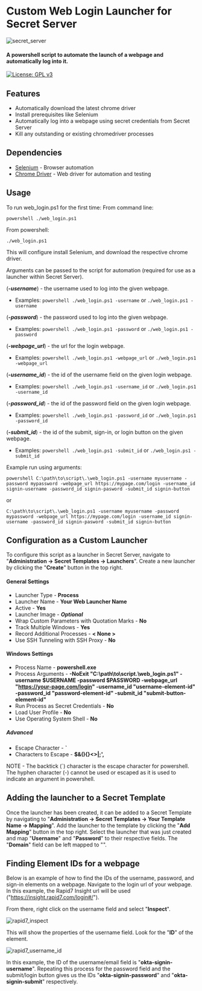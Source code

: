 # Custom Web Login Launcher for Secret Server

![secret_server](https://user-images.githubusercontent.com/33561466/216741532-18d4c459-211e-484d-a69f-838d3ae1fee1.png)

#### A powershell script to automate the launch of a webpage and automatically log into it.

[![License: GPL v3](https://img.shields.io/badge/License-GPL%20v3-blue.svg)](https://www.gnu.org/licenses/gpl-3.0)

## Features
- Automatically download the latest chrome driver
- Install prerequisites like Selenium
- Automatically log into a webpage using secret credentials from Secret Server
- Kill any outstanding or existing chromedriver processes

## Dependencies
- [Selenium](https://github.com/adamdriscoll/selenium-powershell) - Browser automation
- [Chrome Driver](https://chromedriver.chromium.org/) - Web driver for automation and testing

## Usage
To run web_login.ps1 for the first time:
From command line:
```
powershell ./web_login.ps1
```
From powershell:
```
./web_login.ps1
```
This will configure install Selenium, and download the respective chrome driver.

Arguments can be passed to the script for automation (required for use as a launcher within Secret Server).

(***-username***) - the username used to log into the given webpage.

- Examples: ```powershell ./web_login.ps1 -username``` or ```./web_login.ps1 -username```

(***-password***)  - the password used to log into the given webpage.

- Examples: ```powershell ./web_login.ps1 -password``` or ```./web_login.ps1 -password```

(***-webpage_url***) - the url for the login webpage.

- Examples: ```powershell ./web_login.ps1 -webpage_url``` or ```./web_login.ps1 -webpage_url```

(***-username_id***) - the id of the username field on the given login webpage.

- Examples: ```powershell ./web_login.ps1 -username_id``` or ```./web_login.ps1 -username_id```

(***-password_id***) - the id of the password field on the given login webpage.

- Examples: ```powershell ./web_login.ps1 -password_id``` or ```./web_login.ps1 -password_id```

(***-submit_id***) - the id of the submit, sign-in, or login button on the given webpage.

- Examples: ```powershell ./web_login.ps1 -submit_id``` or ```./web_login.ps1 -submit_id```

Example run using arguments:
```
powershell C:\path\to\script\.\web_login.ps1 -username myusername -password mypassword -webpage_url https://mypage.com/login -username_id signin-username -password_id signin-pasword -submit_id signin-button
```
or
```
C:\path\to\script\.\web_login.ps1 -username myusername -password mypassword -webpage_url https://mypage.com/login -username_id signin-username -password_id signin-pasword -submit_id signin-button
```

## Configuration as a Custom Launcher
To configure this script as a launcher in Secret Server, navigate to "**Administration -> Secret Templates -> Launchers**". Create a new launcher by clicking the "**Create**" button in the top right.

#### General Settings
- Launcher Type - **Process**
- Launcher Name - **Your Web Launcher Name**
- Active - **Yes**
- Launcher Image - ***Optional***
- Wrap Custom Parameters with Quotation Marks - **No**
- Track Multiple Windows - **Yes**
- Record Additional Processes - **< None >**
- Use SSH Tunneling with SSH Proxy - **No**

#### Windows Settings
- Process Name - **powershell.exe**
- Process Arguments - **-NoExit "C:\path\to\script\.\web_login.ps1" -username $USERNAME -password $PASSWORD -webpage_url "https://your-page.com/login" -username_id "username-element-id" -password_id "password-element-id" -submit_id "submit-button-element-id"**
- Run Process as Secret Credentials - **No**
- Load User Profile - **No**
- Use Operating System Shell - **No**
##### Advanced
- Escape Character - **`**
- Characters to Escape - **$&(){}<>\|;',**

NOTE - The backtick (`) character is the escape character for powershell. The hyphen character (-) cannot be used or escaped as it is used to indicate an argument in powershell.

## Adding the launcher to a Secret Template
Once the launcher has been created, it can be added to a Secret Template by navigating to "**Administration -> Secret Templates -> Your Template Name -> Mapping**". Add the launcher to the template by clicking the "**Add Mapping**" button in the top right. Select the launcher that was just created and map "**Username**" and "**Password**" to their respective fields. The "**Domain**" field can be left mapped to "**<blank>**".

## Finding Element IDs for a webpage
Below is an example of how to find the IDs of the username, password, and sign-in elements on a webpage.
Navigate to the login url of your webpage. In this example, the Rapid7 Insight url will be used ("https://insight.rapid7.com/login#/").

From there, right click on the username field and select "**Inspect**". 

![rapid7_inspect](https://user-images.githubusercontent.com/33561466/226504541-47f7de13-257f-4fda-adf5-185dfc09a595.PNG)

This will show the properties of the username field. Look for the "**ID**" of the element. 

![rapid7_username_id](https://user-images.githubusercontent.com/33561466/226505582-72486703-ffd2-4c64-aab2-67a65fbed6fd.PNG)

In this example, the ID of the username/email field is "**okta-signin-username**". Repeating this process for the password field and the submit/login button gives us the IDs "**okta-signin-password**" and "**okta-signin-submit**" respectively.






